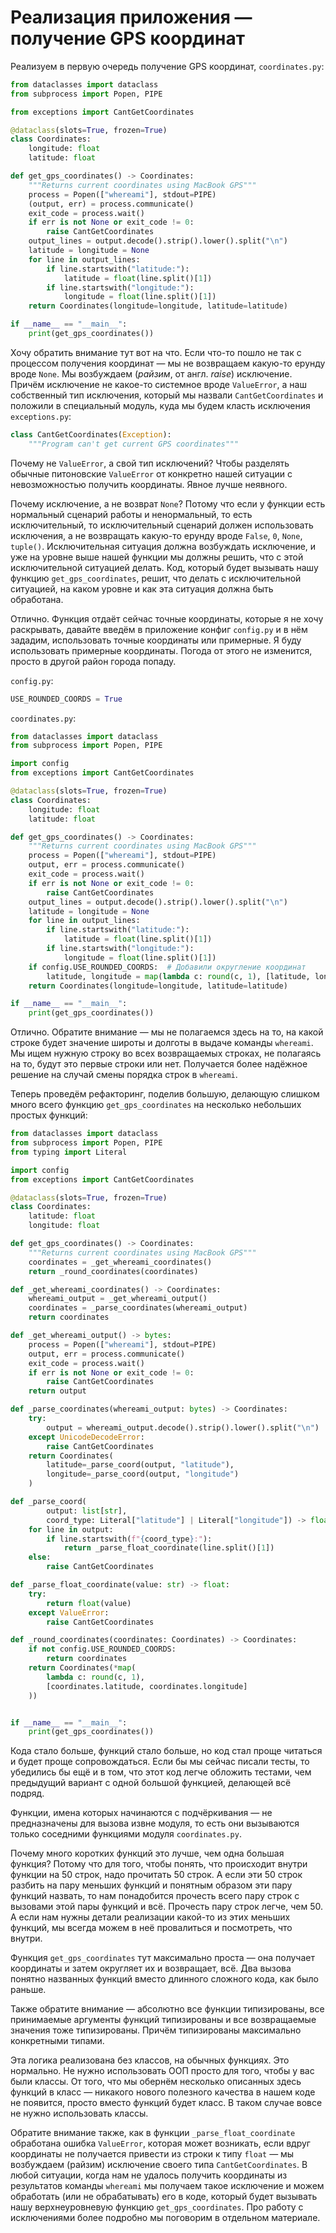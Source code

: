 # Реализация приложения — получение GPS координат

Реализуем в первую очередь получение GPS координат, `coordinates.py`:

```python
from dataclasses import dataclass
from subprocess import Popen, PIPE

from exceptions import CantGetCoordinates

@dataclass(slots=True, frozen=True)
class Coordinates:
    longitude: float
    latitude: float

def get_gps_coordinates() -> Coordinates:
    """Returns current coordinates using MacBook GPS"""
    process = Popen(["whereami"], stdout=PIPE)
    (output, err) = process.communicate()
    exit_code = process.wait()
    if err is not None or exit_code != 0:
        raise CantGetCoordinates
    output_lines = output.decode().strip().lower().split("\n")
    latitude = longitude = None
    for line in output_lines:
        if line.startswith("latitude:"):
            latitude = float(line.split()[1])
        if line.startswith("longitude:"):
            longitude = float(line.split()[1])
    return Coordinates(longitude=longitude, latitude=latitude)

if __name__ == "__main__":
    print(get_gps_coordinates())
```

Хочу обратить внимание тут вот на что. Если что-то пошло не так с процессом получения координат — мы не возвращаем какую-то ерунду вроде `None`. Мы возбуждаем (*райзим*, от англ. *raise*) исключение. Причём исключение не какое-то системное вроде `ValueError`, а наш собственный тип исключения, который мы назвали `CantGetCoordinates` и положили в специальный модуль, куда мы будем класть исключения `exceptions.py`:

```python
class CantGetCoordinates(Exception):
    """Program can't get current GPS coordinates"""
```

Почему не `ValueError`, а свой тип исключений? Чтобы разделять обычные питоновские `ValueError` от конкретно нашей ситуации с невозможностью получить координаты. Явное лучше неявного.

Почему исключение, а не возврат `None`? Потому что если у функции есть нормальный сценарий работы и ненормальный, то есть исключительный, то исключительный сценарий должен использовать исключения, а не возвращать какую-то ерунду вроде `False`, `0`, `None`, `tuple()`. Исключительная ситуация должна возбуждать исключение, и уже на уровне выше нашей функции мы должны решить, что с этой исключительной ситуацией делать. Код, который будет вызывать нашу функцию `get_gps_coordinates`, решит, что делать с исключительной ситуацией, на каком уровне и как эта ситуация должна быть обработана. 

Отлично. Функция отдаёт сейчас точные координаты, которые я не хочу раскрывать, давайте введём в приложение конфиг `config.py` и в нём зададим, использовать точные координаты или примерные. Я буду использовать примерные координаты. Погода от этого не изменится, просто в другой район города попаду.

`config.py`:

```python
USE_ROUNDED_COORDS = True
```

`coordinates.py`:

```python
from dataclasses import dataclass
from subprocess import Popen, PIPE

import config
from exceptions import CantGetCoordinates

@dataclass(slots=True, frozen=True)
class Coordinates:
    longitude: float
    latitude: float

def get_gps_coordinates() -> Coordinates:
    """Returns current coordinates using MacBook GPS"""
    process = Popen(["whereami"], stdout=PIPE)
    output, err = process.communicate()
    exit_code = process.wait()
    if err is not None or exit_code != 0:
        raise CantGetCoordinates
    output_lines = output.decode().strip().lower().split("\n")
    latitude = longitude = None
    for line in output_lines:
        if line.startswith("latitude:"):
            latitude = float(line.split()[1])
        if line.startswith("longitude:"):
            longitude = float(line.split()[1])
    if config.USE_ROUNDED_COORDS:  # Добавили округление координат
        latitude, longitude = map(lambda c: round(c, 1), [latitude, longitude])
    return Coordinates(longitude=longitude, latitude=latitude)

if __name__ == "__main__":
    print(get_gps_coordinates())
```

Отлично. Обратите внимание — мы не полагаемся здесь на то, на какой строке будет значение широты и долготы в выдаче команды `whereami`. Мы ищем нужную строку во всех возвращаемых строках, не полагаясь на то, будут это первые строки или нет. Получается более надёжное решение на случай смены порядка строк в `whereami`.

Теперь проведём рефакторинг, поделив большую, делающую слишком много всего функцию `get_gps_coordinates` на несколько небольших простых функций:

```python
from dataclasses import dataclass
from subprocess import Popen, PIPE
from typing import Literal

import config
from exceptions import CantGetCoordinates

@dataclass(slots=True, frozen=True)
class Coordinates:
    latitude: float
    longitude: float

def get_gps_coordinates() -> Coordinates:
    """Returns current coordinates using MacBook GPS"""
    coordinates = _get_whereami_coordinates()
    return _round_coordinates(coordinates)

def _get_whereami_coordinates() -> Coordinates:
    whereami_output = _get_whereami_output()
    coordinates = _parse_coordinates(whereami_output)
    return coordinates

def _get_whereami_output() -> bytes:
    process = Popen(["whereami"], stdout=PIPE)
    output, err = process.communicate()
    exit_code = process.wait()
    if err is not None or exit_code != 0:
        raise CantGetCoordinates
    return output

def _parse_coordinates(whereami_output: bytes) -> Coordinates:
    try:
        output = whereami_output.decode().strip().lower().split("\n")
    except UnicodeDecodeError:
        raise CantGetCoordinates
    return Coordinates(
        latitude=_parse_coord(output, "latitude"),
        longitude=_parse_coord(output, "longitude")
    )

def _parse_coord(
        output: list[str],
        coord_type: Literal["latitude"] | Literal["longitude"]) -> float:
    for line in output:
        if line.startswith(f"{coord_type}:"):
            return _parse_float_coordinate(line.split()[1])
    else:
        raise CantGetCoordinates

def _parse_float_coordinate(value: str) -> float:
    try:
        return float(value)
    except ValueError:
        raise CantGetCoordinates

def _round_coordinates(coordinates: Coordinates) -> Coordinates:
    if not config.USE_ROUNDED_COORDS:
        return coordinates
    return Coordinates(*map(
        lambda c: round(c, 1),
        [coordinates.latitude, coordinates.longitude]
    ))


if __name__ == "__main__":
    print(get_gps_coordinates())
```

Кода стало больше, функций стало больше, но код стал проще читаться и будет проще сопровождаться. Если бы мы сейчас писали тесты, то убедились бы ещё и в том, что этот код легче обложить тестами, чем предыдущий вариант с одной большой функцией, делающей всё подряд.

Функции, имена которых начинаются с подчёркивания — не предназначены для вызова извне модуля, то есть они вызываются только соседними функциями модуля `coordinates.py`.

Почему много коротких функций это лучше, чем одна большая функция? Потому что для того, чтобы понять, что происходит внутри функции на 50 строк, надо прочитать 50 строк. А если эти 50 строк разбить на пару меньших функций и понятным образом эти пару функций назвать, то нам понадобится прочесть всего пару строк с вызовами этой пары функций и всё. Прочесть пару строк легче, чем 50. А если нам нужны детали реализации какой-то из этих меньших функций, мы всегда можем в неё провалиться и посмотреть, что внутри.

Функция `get_gps_coordinates` тут максимально проста — она получает координаты и затем округляет их и возвращает, всё. Два вызова понятно названных функций вместо длинного сложного кода, как было раньше.

Также обратите внимание — абсолютно все функции типизированы, все принимаемые аргументы функций типизированы и все возвращаемые значения тоже типизированы. Причём типизированы максимально конкретными типами.

Эта логика реализована без классов, на обычных функциях. Это нормально. Не нужно использовать ООП просто для того, чтобы у вас были классы. От того, что мы обернём несколько описанных здесь функций в класс — никакого нового полезного качества в нашем коде не появится, просто вместо функций будет класс. В таком случае вовсе не нужно использовать классы.

Обратите внимание также, как в функции `_parse_float_coordinate` обработана ошибка `ValueError`, которая может возникать, если вдруг координаты не получается привести из строки к типу `float` — мы возбуждаем (райзим) исключение своего типа  `CantGetCoordinates`. В любой ситуации, когда нам не удалось получить координаты из результатов команды `whereami` мы получаем такое исключение и можем обработать (или не обрабатывать) его в коде, который будет вызывать нашу верхнеуровневую функцию `get_gps_coordinates`. Про работу с исключениями более подробно мы поговорим в отдельном материале.

